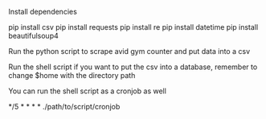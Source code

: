 Install dependencies

pip install csv
pip install requests
pip install re
pip install datetime
pip install beautifulsoup4

Run the python script to scrape avid gym counter and put data into a csv

Run the shell script if you want to put the csv into a database, remember to change $home with the directory path

You can run the shell script as a cronjob as well

*/5 * * * * ./path/to/script/cronjob
